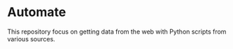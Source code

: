 # Automate
This repository focus on getting data from the web with Python scripts from various sources.
